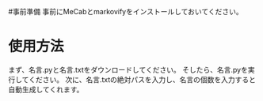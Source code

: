 #事前準備
事前にMeCabとmarkovifyをインストールしておいてください。
# 使用方法
まず、名言.pyと名言.txtをダウンロードしてください。
そしたら、名言.pyを実行してください。
次に、名言.txtの絶対パスを入力し、名言の個数を入力すると自動生成してくれます。
